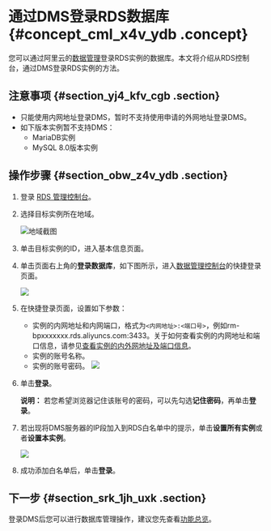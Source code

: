 # 通过DMS登录RDS数据库 {#concept_cml_x4v_ydb .concept}

您可以通过阿里云的[数据管理](https://www.alibabacloud.com/help/zh/doc-detail/47550.htm)登录RDS实例的数据库。本文将介绍从RDS控制台，通过DMS登录RDS实例的方法。

## 注意事项 {#section_yj4_kfv_cgb .section}

-   只能使用内网地址登录DMS，暂时不支持使用申请的外网地址登录DMS。
-   如下版本实例暂不支持DMS：
    -   MariaDB实例
    -   MySQL 8.0版本实例

## 操作步骤 {#section_obw_z4v_ydb .section}

1.  登录 [RDS 管理控制台](https://rds.console.aliyun.com/)。
2.  选择目标实例所在地域。

    ![地域截图](http://static-aliyun-doc.oss-cn-hangzhou.aliyuncs.com/assets/img/7882/156436994337169_zh-CN.png)

3.  单击目标实例的ID，进入基本信息页面。
4.  单击页面右上角的**登录数据库**，如下图所示，进入[数据管理控制台](https://dms.console.aliyun.com/?spm=5176.doc49015.2.5.1qi2e9&token=549cf345-ac05-455c-b3f9-75eadae023fe#/dms/login)的快捷登录页面。

    ![](http://static-aliyun-doc.oss-cn-hangzhou.aliyuncs.com/assets/img/8006/15643699434253_zh-CN.png)

5.  在快捷登录页面，设置如下参数：

    -   实例的内网地址和内网端口，格式为`<内网地址>:<端口号>`，例如rm-bpxxxxxxx.rds.aliyuncs.com:3433。关于如何查看实例的内网地址和端口信息，请参见[查看实例的内外网地址及端口信息](intl.zh-CN/用户指南/数据库连接/查看实例的内外网地址及端口信息.md#)。
    -   实例的账号名称。
    -   实例的账号密码。
    ![](http://static-aliyun-doc.oss-cn-hangzhou.aliyuncs.com/assets/img/8006/15643699444254_zh-CN.png)

6.  单击**登录**。

    **说明：** 若您希望浏览器记住该账号的密码，可以先勾选**记住密码**，再单击**登录**。

7.  若出现将DMS服务器的IP段加入到RDS白名单中的提示，单击**设置所有实例**或者**设置本实例**。

    ![](http://static-aliyun-doc.oss-cn-hangzhou.aliyuncs.com/assets/img/8006/15643699444255_zh-CN.png)

8.  成功添加白名单后，单击**登录**。

## 下一步 {#section_srk_1jh_uxk .section}

登录DMS后您可以进行数据库管理操作，建议您先查看[功能总览](https://www.alibabacloud.com/help/zh/doc-detail/47593.htm)。


